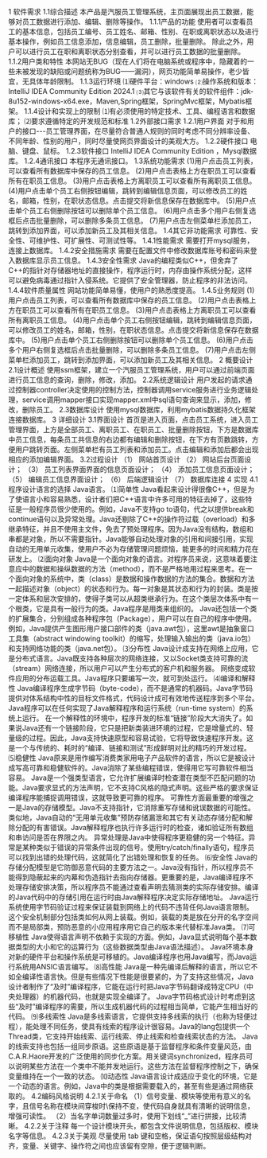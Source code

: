 1 软件需求
1.1综合描述
本产品是汽服员工管理系统，主页面展现出员工数据，能够对员工数据进行添加、编辑、删除等操作。
1.1.1产品的功能
使用者可以查看员工的基本信息，包括员工编号、员工姓名、邮箱、性别、在职或离职状态以及进行基本操作，例如员工信息添加，信息编辑，员工删除，批量删除。
除此之外，用户可以进行员工在职和离职状态分别查看，并可以进行员工数据的批量删除。
1.1.2用户类和特性
本网站无BUG（现在人们将在电脑系统或程序中，隐藏着的一些未被发现的缺陷或问题统称为BUG——漏洞），网页功能简单易操作，老少皆宜，无具体年龄限制。
1.1.3运行环境
⑴硬件平台：windows
⑵操作系统和版本：IntelliJ IDEA Community Edition 2024.1
⑶其它与该软件有关的软件组件：jdk-8u152-windows-x64.exe，Maven,Spring框架，SpringMvc框架，Mybatis框架。
1.1.4设计和实现上的限制
⑴有必须使用的特定技术、工具、编程语言和数据库；
⑵要求遵循特定的开发规范和标准
1.2外部接口需求
1.2.1用户界面
对于和用户的接口---员工管理界面，在尽量符合普通人规则的同时考虑不同分辨率设备、不同年龄、性别的用户，同时尽量使网页界面设计的美观大方。
1.2.2硬件接口
电脑、键盘、鼠标。
1.2.3软件接口
IntelliJ IDEA Community Edition ，Mysql数据库。
1.2.4通讯接口
本程序无通讯接口。
1.3系统功能需求
(1)用户点击员工列表，可以查看所有数据库中保存的员工信息。
(2)用户点击表格上方在职员工可以查看所有在职员工信息。
(3)用户点击表格上方离职员工可以查看所有离职员工信息。
(4)用户点击单个员工右侧按钮编辑，跳转到编辑信息页面，可以修改员工的姓名，邮箱，性别，在职状态信息。点击提交将新信息保存在数据库中。
(5)用户点击单个员工右侧删除按钮可以删除单个员工信息。
(6)用户点击多个用户右侧复选框后点击批量删除，可以删除多条员工信息。
    (7)用户点击左侧菜单栏添加员工，跳转到添加界面，可以添加新员工及其相关信息。
1.4其它非功能需求
可靠性、安全性、可维护性、可扩展性、可测试性等。
1.4.1性能需求
需要打开mysql服务，连接上数据库。
1.4.2安全措施需求
需要在配置文件中修改数据库账号和密码来登入数据库显示员工信息。
1.4.3安全性需求
Java的编程类似C++，但舍弃了C++的指针对存储器地址的直接操作，程序运行时，内存由操作系统分配，这样可以避免病毒通过指针入侵系统。它提供了安全管理器，防止程序的非法访问。
1.4.4软件质量属性 
网站功能简单易懂，使用户的熟悉度提高。
1.4.5业务规则
(1)用户点击员工列表，可以查看所有数据库中保存的员工信息。
(2)用户点击表格上方在职员工可以查看所有在职员工信息。
(3)用户点击表格上方离职员工可以查看所有离职员工信息。
(4)用户点击单个员工右侧按钮编辑，跳转到编辑信息页面，可以修改员工的姓名，邮箱，性别，在职状态信息。点击提交将新信息保存在数据库中。
(5)用户点击单个员工右侧删除按钮可以删除单个员工信息。
(6)用户点击多个用户右侧复选框后点击批量删除，可以删除多条员工信息。
    (7)用户点击左侧菜单栏添加员工，跳转到添加界面，可以添加新员工及其相关信息。 
2	概要设计
2.1设计概述
使用ssm框架，建立一个汽服员工管理系统，用户可以通过前端页面进行员工信息的查询，删除，修改，添加。
2.2系统逻辑设计
用户发起的请求通过控制器controller决定使用的控制方法，控制器调用service服务进行业务逻辑处理，service调用mapper接口实现mapper.xml中sql语句查询来显示，添加，修改，删除员工。
2.3数据库设计
使用mysql数据库，利用mybatis数据持久化框架连接数据库。
3	详细设计
3.1界面设计
首页是进入页面，点击员工系统，进入员工管理界面，上方是全部员工、离职员工、在职员工、批量删除按钮，下方是数据库中员工信息，每条员工共信息的右边都有编辑和删除按钮，在下方有页数跳转，方便用户跳转页面。左侧菜单栏有员工列表和添加员工。点击编辑和添加后都会出现相应的添加编辑界面。
3.2过程设计
（1）	网站首页设计
（2）	网站后台页面设计；
（3）	员工列表界面界面的信息页面设计；
（4）	添加员工信息页面设计；
（5）	编辑员工信息界面设计；
（6）	后端逻辑设计
（7）	数据库连接
4  实现
4.1程序设计语言的选择
Java语言。
⑴简单性
Java看起来设计得很像C++，但是为了使语言小和容易熟悉，设计者们把C++语言中许多可用的特征去掉了，这些特征是一般程序员很少使用的。例如，Java不支持go to语句，代之以提供break和continue语句以及异常处理。Java还剔除了C++的操作符过载（overload）和多继承特征，并且不使用主文件，免去了预处理程序。因为Java没有结构，数组和串都是对象，所以不需要指针。Java能够自动处理对象的引用和间接引用，实现自动的无用单元收集，使用户不必为存储管理问题烦恼，能更多的时间和精力花在研发上。
⑵面向对象
Java是一个面向对象的语言。对程序员来说，这意味着要注意应中的数据和操纵数据的方法（method），而不是严格地用过程来思考。在一个面向对象的系统中，类（class）是数据和操作数据的方法的集合。数据和方法一起描述对象（object）的状态和行为。每一对象是其状态和行为的封装。类是按一定体系和层次安排的，使得子类可以从超类继承行为。在这个类层次体系中有一个根类，它是具有一般行为的类。Java程序是用类来组织的。
Java还包括一个类的扩展集合，分别组成各种程序包（Package），用户可以在自己的程序中使用。例如，Java提供产生图形用户接口部件的类（java.awt包），这里awt是抽象窗口工具集（abstract windowing toolkit）的缩写，处理输入输出的类（java.io包）和支持网络功能的类（java.net包）。
⑶分布性
Java设计成支持在网络上应用，它是分布式语言。Java既支持各种层次的网络连接，又以Socket类支持可靠的流（stream）网络连接，所以用户可以产生分布式的客户机和服务器。
网络变成软件应用的分布运载工具。Java程序只要编写一次，就可到处运行。
⑷编译和解释性
Java编译程序生成字节码（byte-code），而不是通常的机器码。Java字节码提供对体系结构中性的目标文件格式，代码设计成可有效地传送程序到多个平台。Java程序可以在任何实现了Java解释程序和运行系统（run-time system）的系统上运行。
在一个解释性的环境中，程序开发的标准“链接”阶段大大消失了。如果说Java还有一个链接阶段，它只是把新类装进环境的过程，它是增量式的、轻量级的过程。因此，Java支持快速原型和容易试验，它将导致快速程序开发。这是一个与传统的、耗时的“编译、链接和测试”形成鲜明对比的精巧的开发过程。
⑸稳健性
Java原来是用作编写消费类家用电子产品软件的语言，所以它是被设计成写高可靠和稳健软件的。Java消除了某些编程错误，使得用它写可靠软件相当容易。
Java是一个强类型语言，它允许扩展编译时检查潜在类型不匹配问题的功能。Java要求显式的方法声明，它不支持C风格的隐式声明。这些严格的要求保证编译程序能捕捉调用错误，这就导致更可靠的程序。
可靠性方面最重要的增强之一是Java的存储模型。Java不支持指针，它消除重写存储和讹误数据的可能性。类似地，Java自动的“无用单元收集”预防存储漏泄和其它有关动态存储分配和解除分配的有害错误。Java解释程序也执行许多运行时的检查，诸如验证所有数组和串访问是否在界限之内。
异常处理是Java中使得程序更稳健的另一个特征。异常是某种类似于错误的异常条件出现的信号。使用try/catch/finally语句，程序员可以找到出错的处理代码，这就简化了出错处理和恢复的任务。
⑹安全性
Java的存储分配模型是它防御恶意代码的主要方法之一。Java没有指针，所以程序员不能得到隐蔽起来的内幕和伪造指针去指向存储器。更重要的是，Java编译程序不处理存储安排决策，所以程序员不能通过查看声明去猜测类的实际存储安排。编译的Java代码中的存储引用在运行时由Java解释程序决定实际存储地址。
Java运行系统使用字节码验证过程来保证装载到网络上的代码不违背任何Java语言限制。这个安全机制部分包括类如何从网上装载。例如，装载的类是放在分开的名字空间而不是局部类，预防恶意的小应用程序用它自己的版本来代替标准Java类。
⑺可移植性
Java使得语言声明不依赖于实现的方面。例如，Java显式说明每个基本数据类型的大小和它的运算行为（这些数据类型由Java语法描述）。
Java环境本身对新的硬件平台和操作系统是可移植的。Java编译程序也用Java编写，而Java运行系统用ANSIC语言编写。
⑻高性能
Java是一种先编译后解释的语言，所以它不如全编译性语言快。但是有些情况下性能是很要紧的，为了支持这些情况，Java设计者制作了“及时”编译程序，它能在运行时把Java字节码翻译成特定CPU（中央处理器）的机器代码，也就是实现全编译了。
Java字节码格式设计时考虑到这些“及时”编译程序的需要，所以生成机器代码的过程相当简单，它能产生相当好的代码。
⑼多线索性
Java是多线索语言，它提供支持多线索的执行（也称为轻便过程），能处理不同任务，使具有线索的程序设计很容易。Java的lang包提供一个Thread类，它支持开始线索、运行线索、停止线索和检查线索状态的方法。
Java的线索支持也包括一组同步原语。这些原语是基于监督程序和条件变量风范，由C.A.R.Haore开发的广泛使用的同步化方案。用关键词synchronized，程序员可以说明某些方法在一个类中不能并发地运行。这些方法在监督程序控制之下，确保变量维持在一个一致的状态。
⑽动态性
Java语言设计成适应于变化的环境，它是一个动态的语言。例如，Java中的类是根据需要载入的，甚至有些是通过网络获取的。
4.2编码风格说明
4.2.1关于命名
（1）信号变量、模块等使用有意义的名字，且信号名称在模块间穿梭时\保持不变，使代码自身就具有清晰的说明信息，增强可读性。
（2）当名字单词数量过多时，使用下划线“_”进行拼接，比较清晰。
4.2.2关于注释
每一个设计模块开头，都包含文件说明信息，包括版权、模块名字等信息。
4.2.3关于美观
尽量使用 tab 键和空格，保证语句按照层级结构对齐，变量、关键字、操作符之间也应该留有空隙，便于逻辑判断。
